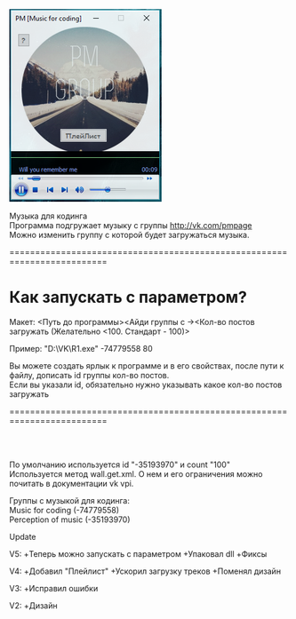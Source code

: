 <img src='prog.PNG'>

Музыка для кодинга</br>
Программа подгружает музыку с группы http://vk.com/pmpage</br>
Можно изменить группу с которой будет загружаться музыка.</br>

=========================================================================

Как запускать с параметром?
===
Макет: <Путь до программы><Айди группы с -><Кол-во постов загружать (Желательно <100. Стандарт - 100)>

Пример: "D:\VK\R1.exe" -74779558 80

Вы можете создать ярлык к программе и в его свойствах, после пути к файлу, дописать id группы кол-во постов. </br>
Если вы указали id, обязательно нужно указывать какое кол-во постов загружать

=========================================================================

</br>
</br>

По умолчанию используется id "-35193970" и count "100" </br>
Используется метод wall.get.xml. О нем и его ограничения можно почитать в документации vk vpi. </br>

Группы с музыкой для кодинга: </br>
Music for coding (-74779558) </br>
Perception of music (-35193970)






Update

V5:
+Теперь можно запускать с параметром
+Упаковал dll
+Фиксы

V4:
+Добавил "Плейлист"
+Ускорил загрузку треков
+Поменял дизайн

V3:
+Исправил ошибки

V2:
+Дизайн